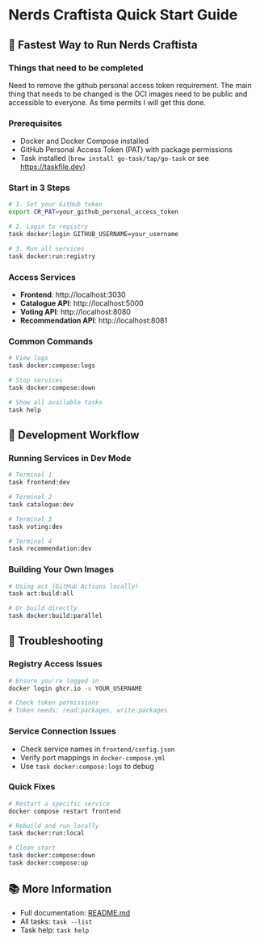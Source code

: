 # Nerds Craftista Quick Start Guide

## 🚀 Fastest Way to Run Nerds Craftista

### Things that need to be completed

Need to remove the github personal access token requirement. The main thing that needs to be changed is the OCI images need to
be public and accessible to everyone. As time permits I will get this done.

### Prerequisites
- Docker and Docker Compose installed
- GitHub Personal Access Token (PAT) with package permissions
- Task installed (`brew install go-task/tap/go-task` or see https://taskfile.dev)

### Start in 3 Steps

```bash
# 1. Set your GitHub token
export CR_PAT=your_github_personal_access_token

# 2. Login to registry
task docker:login GITHUB_USERNAME=your_username

# 3. Run all services
task docker:run:registry
```

### Access Services
- **Frontend**: http://localhost:3030
- **Catalogue API**: http://localhost:5000
- **Voting API**: http://localhost:8080
- **Recommendation API**: http://localhost:8081

### Common Commands

```bash
# View logs
task docker:compose:logs

# Stop services
task docker:compose:down

# Show all available tasks
task help
```

## 🔧 Development Workflow

### Running Services in Dev Mode

```bash
# Terminal 1
task frontend:dev

# Terminal 2
task catalogue:dev

# Terminal 3
task voting:dev

# Terminal 4
task recommendation:dev
```

### Building Your Own Images

```bash
# Using act (GitHub Actions locally)
task act:build:all

# Or build directly
task docker:build:parallel
```

## 🐛 Troubleshooting

### Registry Access Issues
```bash
# Ensure you're logged in
docker login ghcr.io -u YOUR_USERNAME

# Check token permissions
# Token needs: read:packages, write:packages
```

### Service Connection Issues
- Check service names in `frontend/config.json`
- Verify port mappings in `docker-compose.yml`
- Use `task docker:compose:logs` to debug

### Quick Fixes
```bash
# Restart a specific service
docker compose restart frontend

# Rebuild and run locally
task docker:run:local

# Clean start
task docker:compose:down
task docker:compose:up
```

## 📚 More Information

- Full documentation: [README.md](README.md)
- All tasks: `task --list`
- Task help: `task help`
